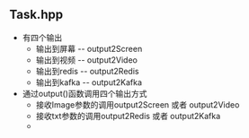 ## Task.hpp

+ 有四个输出
  + 输出到屏幕  --  output2Screen
  + 输出到视频  --  output2Video
  + 输出到redis --  output2Redis
  + 输出到kafka --  output2Kafka
+ 通过output()函数调用四个输出方式
  + 接收Image参数的调用output2Screen 或者 output2Video
  + 接收txt参数的调用output2Redis 或者 output2Kafka
  + 